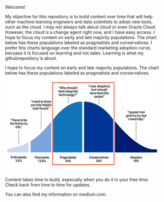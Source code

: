 

Welcome!

My objective for this repository is to build content over time that will help other machine learning engineers and data scientists to adopt new tools, such as the cloud. I may not always talk about cloud or even Oracle Cloud. However, the cloud is a change agent right now, and I have easy access. I hope to focus my content on early and late majority populations.  The chart below has these populations labeled as pragmatists and conservatives.  I prefer this charts language over the standard marketing adoption curve, becuase it is focused on learning and not sales. Learning is what my githubrepository is about.

I hope to focus my content on early and late majority populations. The chart below has these populations labeled as pragmatists and conservatives. 

<p align="center">
<img src="https://github.com/nicktoscano/nicktoscano/blob/main/AdoptionCurve.jpg" width="500" height="300" >
</p>

Content takes time to build, especially when you do it in your free time.  Check back from time to time for updates.

You can also find my information on medium.com.
